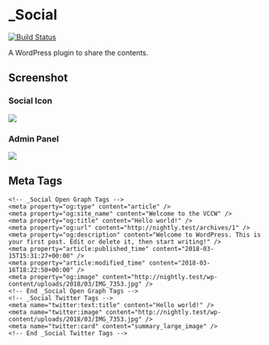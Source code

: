 # _Social

[![Build Status](https://travis-ci.org/miya0001/_social.svg?branch=master)](https://travis-ci.org/miya0001/_social)

A WordPress plugin to share the contents.

## Screenshot

### Social Icon

![](https://www.evernote.com/l/ABVq0KLhp4tDh6auGMpkHBEYvq3-0Mk_oSQB/image.png)

### Admin Panel

![](https://www.evernote.com/l/ABWjNY9QgTFGvJ6zzsfpyywemdC0i4I3udYB/image.png)

## Meta Tags

```
<!-- _Social Open Graph Tags -->
<meta property="og:type" content="article" />
<meta property="og:site_name" content="Welcome to the VCCW" />
<meta property="og:title" content="Hello world!" />
<meta property="og:url" content="http://nightly.test/archives/1" />
<meta property="og:description" content="Welcome to WordPress. This is your first post. Edit or delete it, then start writing!" />
<meta property="article:published_time" content="2018-03-15T15:31:27+00:00" />
<meta property="article:modified_time" content="2018-03-16T18:22:50+00:00" />
<meta property="og:image" content="http://nightly.test/wp-content/uploads/2018/03/IMG_7353.jpg" />
<!-- End _Social Open Graph Tags -->
<!-- _Social Twitter Tags -->
<meta name="twitter:text:title" content="Hello world!" />
<meta name="twitter:image" content="http://nightly.test/wp-content/uploads/2018/03/IMG_7353.jpg" />
<meta name="twitter:card" content="summary_large_image" />
<!-- End _Social Twitter Tags -->
```

